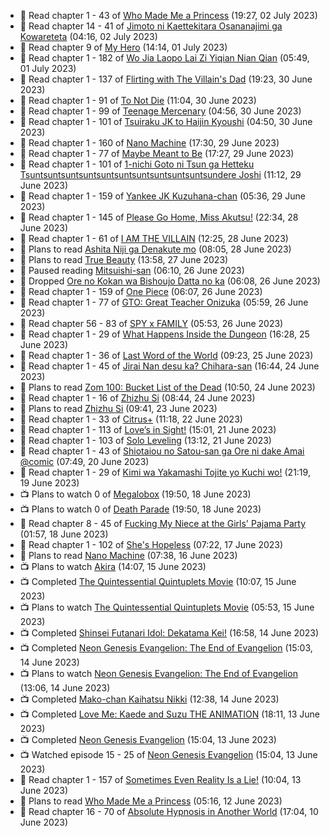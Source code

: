 <!-- ANILIST_ACTIVITY:start -->

-   📖 Read chapter 1 - 43 of [Who Made Me a Princess](https://anilist.co/manga/107521) (19:27, 02 July 2023)
-   📖 Read chapter 14 - 41 of [Jimoto ni Kaettekitara Osananajimi ga Kowareteta](https://anilist.co/manga/150890) (04:16, 02 July 2023)
-   📖 Read chapter 9 of [My Hero](https://anilist.co/manga/165423) (14:14, 01 July 2023)
-   📖 Read chapter 1 - 182 of [Wo Jia Laopo Lai Zi Yiqian Nian Qian](https://anilist.co/manga/146267) (05:49, 01 July 2023)
-   📖 Read chapter 1 - 137 of [Flirting with The Villain's Dad](https://anilist.co/manga/117581) (19:23, 30 June 2023)
-   📖 Read chapter 1 - 91 of [To Not Die](https://anilist.co/manga/136099) (11:04, 30 June 2023)
-   📖 Read chapter 1 - 99 of [Teenage Mercenary](https://anilist.co/manga/126297) (04:56, 30 June 2023)
-   📖 Read chapter 1 - 101 of [Tsuiraku JK to Haijin Kyoushi](https://anilist.co/manga/99737) (04:50, 30 June 2023)
-   📖 Read chapter 1 - 160 of [Nano Machine](https://anilist.co/manga/120980) (17:30, 29 June 2023)
-   📖 Read chapter 1 - 77 of [Maybe Meant to Be](https://anilist.co/manga/146139) (17:27, 29 June 2023)
-   📖 Read chapter 1 - 101 of [1-nichi Goto ni Tsun ga Hetteku Tsuntsuntsuntsuntsuntsuntsuntsuntsuntsuntsundere Joshi](https://anilist.co/manga/152855) (11:12, 29 June 2023)
-   📖 Read chapter 1 - 159 of [Yankee JK Kuzuhana-chan](https://anilist.co/manga/116822) (05:36, 29 June 2023)
-   📖 Read chapter 1 - 145 of [Please Go Home, Miss Akutsu!](https://anilist.co/manga/113501) (22:34, 28 June 2023)
-   📖 Read chapter 1 - 61 of [I AM THE VILLAIN](https://anilist.co/manga/145498) (12:25, 28 June 2023)
-   📖 Plans to read [Ashita Niji ga Denakute mo](https://anilist.co/manga/130983) (08:05, 28 June 2023)
-   📖 Plans to read [True Beauty](https://anilist.co/manga/103995) (13:58, 27 June 2023)
-   📖 Paused reading [Mitsuishi-san](https://anilist.co/manga/126488) (06:10, 26 June 2023)
-   📖 Dropped [Ore no Kokan wa Bishoujo Datta no ka](https://anilist.co/manga/147902) (06:08, 26 June 2023)
-   📖 Read chapter 1 - 159 of [One Piece](https://anilist.co/manga/30013) (06:07, 26 June 2023)
-   📖 Read chapter 1 - 77 of [GTO: Great Teacher Onizuka](https://anilist.co/manga/30336) (05:59, 26 June 2023)
-   📖 Read chapter 56 - 83 of [SPY x FAMILY](https://anilist.co/manga/108556) (05:53, 26 June 2023)
-   📖 Read chapter 1 - 29 of [What Happens Inside the Dungeon](https://anilist.co/manga/117728) (16:28, 25 June 2023)
-   📖 Read chapter 1 - 36 of [Last Word of the World](https://anilist.co/manga/120692) (09:23, 25 June 2023)
-   📖 Read chapter 1 - 45 of [Jirai Nan desu ka? Chihara-san](https://anilist.co/manga/137714) (16:44, 24 June 2023)
-   📖 Plans to read [Zom 100: Bucket List of the Dead](https://anilist.co/manga/104660) (10:50, 24 June 2023)
-   📖 Read chapter 1 - 16 of [Zhizhu Si](https://anilist.co/manga/161716) (08:44, 24 June 2023)
-   📖 Plans to read [Zhizhu Si](https://anilist.co/manga/161716) (09:41, 23 June 2023)
-   📖 Read chapter 1 - 33 of [Citrus+](https://anilist.co/manga/103884) (11:18, 22 June 2023)
-   📖 Read chapter 1 - 113 of [Love’s in Sight!](https://anilist.co/manga/107445) (15:01, 21 June 2023)
-   📖 Read chapter 1 - 103 of [Solo Leveling](https://anilist.co/manga/105398) (13:12, 21 June 2023)
-   📖 Read chapter 1 - 43 of [Shiotaiou no Satou-san ga Ore ni dake Amai @comic](https://anilist.co/manga/123130) (07:49, 20 June 2023)
-   📖 Read chapter 1 - 29 of [Kimi wa Yakamashi Tojite yo Kuchi wo!](https://anilist.co/manga/149337) (21:19, 19 June 2023)
-   📺 Plans to watch 0 of [Megalobox](https://anilist.co/anime/100298) (19:50, 18 June 2023)
-   📺 Plans to watch 0 of [Death Parade](https://anilist.co/anime/20931) (19:50, 18 June 2023)
-   📖 Read chapter 8 - 45 of [Fucking My Niece at the Girls' Pajama Party](https://anilist.co/manga/128678) (01:57, 18 June 2023)
-   📖 Read chapter 1 - 102 of [She's Hopeless](https://anilist.co/manga/126944) (07:22, 17 June 2023)
-   📖 Plans to read [Nano Machine](https://anilist.co/manga/120980) (07:38, 16 June 2023)
-   📺 Plans to watch [Akira](https://anilist.co/anime/47) (14:07, 15 June 2023)
-   📺 Completed [The Quintessential Quintuplets Movie](https://anilist.co/anime/131520) (10:07, 15 June 2023)
-   📺 Plans to watch [The Quintessential Quintuplets Movie](https://anilist.co/anime/131520) (05:53, 15 June 2023)
-   📺 Completed [Shinsei Futanari Idol: Dekatama Kei!](https://anilist.co/anime/21582) (16:58, 14 June 2023)
-   📺 Completed [Neon Genesis Evangelion: The End of Evangelion](https://anilist.co/anime/32) (15:03, 14 June 2023)
-   📺 Plans to watch [Neon Genesis Evangelion: The End of Evangelion](https://anilist.co/anime/32) (13:06, 14 June 2023)
-   📺 Completed [Mako-chan Kaihatsu Nikki](https://anilist.co/anime/130692) (12:38, 14 June 2023)
-   📺 Completed [Love Me: Kaede and Suzu THE ANIMATION](https://anilist.co/anime/135513) (18:11, 13 June 2023)
-   📺 Completed [Neon Genesis Evangelion](https://anilist.co/anime/30) (15:04, 13 June 2023)
-   📺 Watched episode 15 - 25 of [Neon Genesis Evangelion](https://anilist.co/anime/30) (15:04, 13 June 2023)
-   📖 Read chapter 1 - 157 of [Sometimes Even Reality Is a Lie!](https://anilist.co/manga/113076) (10:04, 13 June 2023)
-   📖 Plans to read [Who Made Me a Princess](https://anilist.co/manga/107521) (05:16, 12 June 2023)
-   📖 Read chapter 16 - 70 of [Absolute Hypnosis in Another World](https://anilist.co/manga/145575) (17:04, 10 June 2023)

<!-- ANILIST_ACTIVITY:end -->
